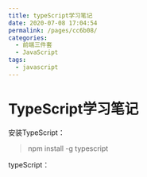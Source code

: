 ```yaml
---
title: typeScript学习笔记
date: 2020-07-08 17:04:54
permalink: /pages/cc6b08/
categories: 
  - 前端三件套
  - JavaScript
tags: 
  - javascript
---
```

# TypeScript学习笔记

安装TypeScript：

> npm install -g typescript

typeScript：